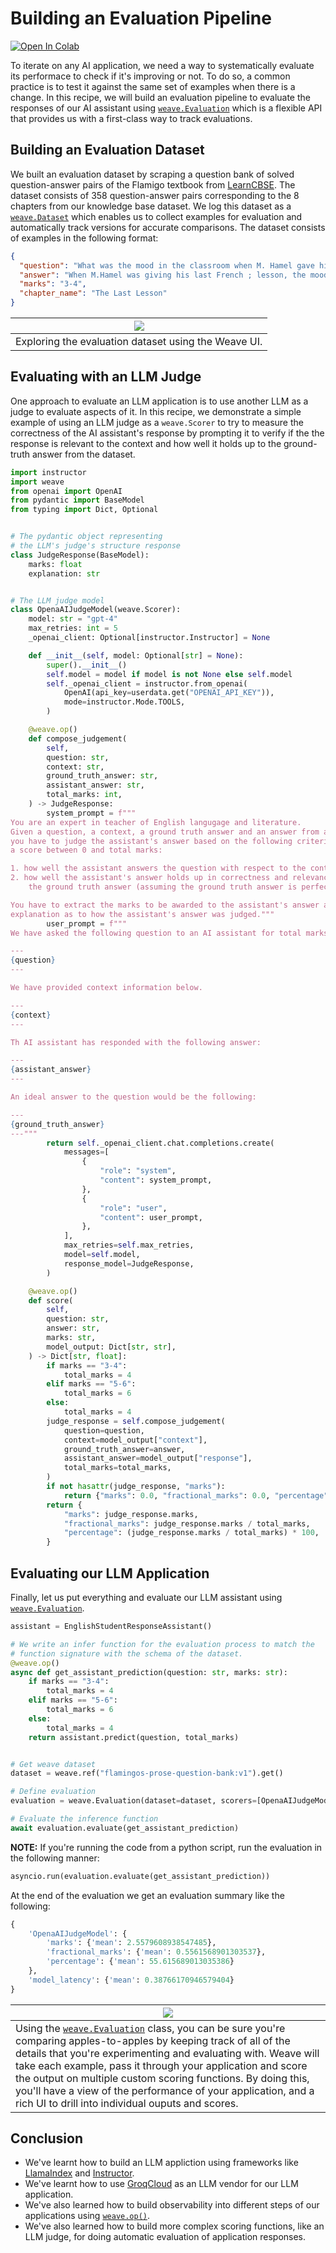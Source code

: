 # Building an Evaluation Pipeline

[![Open In Colab](https://colab.research.google.com/assets/colab-badge.svg)](https://colab.research.google.com/github/wandb/weave/blob/master/docs/docs/guides/cookbooks/llamaindex_rag_ncert/notebooks/04_evaluation.ipynb)

To iterate on any AI application, we need a way to systematically evaluate its performace to check if it's improving or not. To do so, a common practice is to test it against the same set of examples when there is a change. In this recipe, we will build an evaluation pipeline to evaluate the responses of our AI assistant using [`weave.Evaluation`](https://wandb.github.io/weave/guides/core-types/evaluations) which is a flexible API that provides us with a first-class way to track evaluations.

## Building an Evaluation Dataset

We built an evaluation dataset by scraping a question bank of solved question-answer pairs of the Flamigo textbook from [LearnCBSE](https://www.learncbse.in/chapter-wise-important-questions-class-12-english/). The dataset consists of 358 question-answer pairs corresponding to the 8 chapters from our knowledge base dataset. We log this dataset as a [`weave.Dataset`](https://wandb.github.io/weave/guides/core-types/datasets) which enables us to collect examples for evaluation and automatically track versions for accurate comparisons. The dataset consists of examples in the following format:

```json
{
  "question": "What was the mood in the classroom when M. Hamel gave his last French lesson? ",
  "answer": "When M.Hamel was giving his last French ; lesson, the mood in the classroom was solemn and sombre. When he announced that this was their last French lesson everyone present in the classroom suddenly developed patriotic feelings for their native language and genuinely regretted ignoring their mother tongue.",
  "marks": "3-4",
  "chapter_name": "The Last Lesson"
}
```

| ![](./images/weave_evaluation_dataset.gif) |
|---|
| Exploring the evaluation dataset using the Weave UI. |

## Evaluating with an LLM Judge

One approach to evaluate an LLM application is to use another LLM as a judge to evaluate aspects of it. In this recipe, we demonstrate a simple example of using an LLM judge as a `weave.Scorer` to try to measure the correctness of the AI assistant's response by prompting it to verify if the the response is relevant to the context and how well it holds up to the ground-truth answer from the dataset.

```python
import instructor
import weave
from openai import OpenAI
from pydantic import BaseModel
from typing import Dict, Optional


# The pydantic object representing
# the LLM's judge's structure response
class JudgeResponse(BaseModel):
    marks: float
    explanation: str


# The LLM judge model
class OpenaAIJudgeModel(weave.Scorer):
    model: str = "gpt-4"
    max_retries: int = 5
    _openai_client: Optional[instructor.Instructor] = None

    def __init__(self, model: Optional[str] = None):
        super().__init__()
        self.model = model if model is not None else self.model
        self._openai_client = instructor.from_openai(
            OpenAI(api_key=userdata.get("OPENAI_API_KEY")),
            mode=instructor.Mode.TOOLS,
        )

    @weave.op()
    def compose_judgement(
        self,
        question: str,
        context: str,
        ground_truth_answer: str,
        assistant_answer: str,
        total_marks: int,
    ) -> JudgeResponse:
        system_prompt = f"""
You are an expert in teacher of English langugage and literature.
Given a question, a context, a ground truth answer and an answer from an AI assistant,
you have to judge the assistant's answer based on the following criteria and assign
a score between 0 and total marks:

1. how well the assistant answers the question with respect to the context.
2. how well the assistant's answer holds up in correctness and relevance to
    the ground truth answer (assuming the ground truth answer is perfect).

You have to extract the marks to be awarded to the assistant's answer and a detailed
explanation as to how the assistant's answer was judged."""
        user_prompt = f"""
We have asked the following question to an AI assistant for total marks of {total_marks}:

---
{question}
---

We have provided context information below. 

---
{context}
---

Th AI assistant has responded with the following answer:

---
{assistant_answer}
---

An ideal answer to the question would be the following:

---
{ground_truth_answer}
---"""
        return self._openai_client.chat.completions.create(
            messages=[
                {
                    "role": "system",
                    "content": system_prompt,
                },
                {
                    "role": "user",
                    "content": user_prompt,
                },
            ],
            max_retries=self.max_retries,
            model=self.model,
            response_model=JudgeResponse,
        )

    @weave.op()
    def score(
        self,
        question: str,
        answer: str,
        marks: str,
        model_output: Dict[str, str],
    ) -> Dict[str, float]:
        if marks == "3-4":
            total_marks = 4
        elif marks == "5-6":
            total_marks = 6
        else:
            total_marks = 4
        judge_response = self.compose_judgement(
            question=question,
            context=model_output["context"],
            ground_truth_answer=answer,
            assistant_answer=model_output["response"],
            total_marks=total_marks,
        )
        if not hasattr(judge_response, "marks"):
            return {"marks": 0.0, "fractional_marks": 0.0, "percentage": 0.0}
        return {
            "marks": judge_response.marks,
            "fractional_marks": judge_response.marks / total_marks,
            "percentage": (judge_response.marks / total_marks) * 100,
        }
```

## Evaluating our LLM Application

Finally, let us put everything and evaluate our LLM assistant using [`weave.Evaluation`](https://wandb.github.io/weave/guides/core-types/evaluations).

```python
assistant = EnglishStudentResponseAssistant()

# We write an infer function for the evaluation process to match the
# function signature with the schema of the dataset.
@weave.op()
async def get_assistant_prediction(question: str, marks: str):
    if marks == "3-4":
        total_marks = 4
    elif marks == "5-6":
        total_marks = 6
    else:
        total_marks = 4
    return assistant.predict(question, total_marks)


# Get weave dataset
dataset = weave.ref("flamingos-prose-question-bank:v1").get()

# Define evaluation
evaluation = weave.Evaluation(dataset=dataset, scorers=[OpenaAIJudgeModel()])

# Evaluate the inference function
await evaluation.evaluate(get_assistant_prediction)
```

**NOTE:** If you're running the code from a python script, run the evaluation in the following manner:

```python
asyncio.run(evaluation.evaluate(get_assistant_prediction))
```

At the end of the evaluation we get an evaluation summary like the following:

```python
{
    'OpenaAIJudgeModel': {
        'marks': {'mean': 2.5579608938547485},
        'fractional_marks': {'mean': 0.5561568901303537},
        'percentage': {'mean': 55.615689013035386}
    },
    'model_latency': {'mean': 0.38766170946579404}
}
```

| ![](./images/weave_evaluation_dashboard.gif) |
|---|
| Using the [`weave.Evaluation`](https://wandb.github.io/weave/guides/core-types/evaluations) class, you can be sure you're comparing apples-to-apples by keeping track of all of the details that you're experimenting and evaluating with. Weave will take each example, pass it through your application and score the output on multiple custom scoring functions. By doing this, you'll have a view of the performance of your application, and a rich UI to drill into individual ouputs and scores. |


## Conclusion

- We've learnt how to build an LLM appliction using frameworks like [LlamaIndex](https://www.llamaindex.ai/) and [Instructor](https://python.useinstructor.com/).
- We've learnt how to use [GroqCloud](https://groq.com/) as an LLM vendor for our LLM application.
- We've also learned how to build observability into different steps of our applications using [`weave.op()`](../../../quickstart.md).
- We've also learned how to build more complex scoring functions, like an LLM judge, for doing automatic evaluation of application responses.
